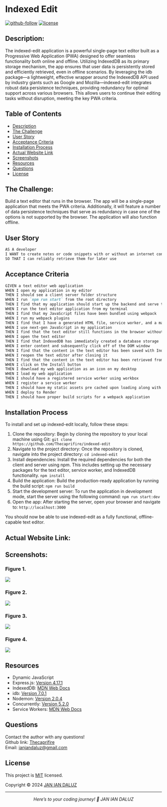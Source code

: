 # Indexed Edit

[![github-follow](https://img.shields.io/github/followers/Thecaprifire?label=Follow&logoColor=purple&style=social)](https://github.com/Thecaprifire)
[![license](https://img.shields.io/badge/License-MIT-brightgreen.svg)](https://choosealicense.com/licenses/mit/)
  
  
## Description:
The indexed-edit application is a powerful single-page text editor built as a Progressive Web Application (PWA) designed to offer seamless functionality both online and offline. Utilizing IndexedDB as its primary storage mechanism, the app ensures that user data is persistently stored and efficiently retrieved, even in offline scenarios. By leveraging the idb package—a lightweight, effective wrapper around the IndexedDB API used by industry giants such as Google and Mozilla—indexed-edit integrates robust data persistence techniques, providing redundancy for optimal support across various browsers. This allows users to continue their editing tasks without disruption, meeting the key PWA criteria.


 ## Table of Contents
  * [Description](#description)
  * [The Challenge](#the-challenge)
  * [User Story](#user-story)
  * [Acceptance Criteria](#acceptance-criteria)
  * [Installation Process](#installation-process)
  * [Actual Website Link](#actual-website-link)
  * [Screenshots](#screenshots)
  * [Resources](#resources)
  * [Questions](#questions)
  * [License](#license)


## The Challenge:
Build a text editor that runs in the browser. The app will be a single-page application that meets the PWA criteria. Additionally, it will feature a number of data persistence techniques that serve as redundancy in case one of the options is not supported by the browser. The application will also function offline.


## User Story
```md
AS A developer
I WANT to create notes or code snippets with or without an internet connection
SO THAT I can reliably retrieve them for later use
```


## Acceptance Criteria
```md
GIVEN a text editor web application
WHEN I open my application in my editor
THEN I should see a client server folder structure
WHEN I run `npm run start` from the root directory
THEN I find that my application should start up the backend and serve the client
WHEN I run the text editor application from my terminal
THEN I find that my JavaScript files have been bundled using webpack
WHEN I run my webpack plugins
THEN I find that I have a generated HTML file, service worker, and a manifest file
WHEN I use next-gen JavaScript in my application
THEN I find that the text editor still functions in the browser without errors
WHEN I open the text editor
THEN I find that IndexedDB has immediately created a database storage
WHEN I enter content and subsequently click off of the DOM window
THEN I find that the content in the text editor has been saved with IndexedDB
WHEN I reopen the text editor after closing it
THEN I find that the content in the text editor has been retrieved from our IndexedDB
WHEN I click on the Install button
THEN I download my web application as an icon on my desktop
WHEN I load my web application
THEN I should have a registered service worker using workbox
WHEN I register a service worker
THEN I should have my static assets pre cached upon loading along with subsequent pages and static assets
WHEN I deploy to Render
THEN I should have proper build scripts for a webpack application
```


## Installation Process
To install and set up indexed-edit locally, follow these steps:

1. Clone the repository:
Begin by cloning the repository to your local machine using Git: `git clone https://github.com/Thecaprifire/indexed-edit`
2. Navigate to the project directory:
Once the repository is cloned, navigate into the project directory: `cd indexed-edit`
3. Install dependencies:
Install the required dependencies for both the client and server using npm. This includes setting up the necessary packages for the text editor, service worker, and IndexedDB functionality. `npm install`
4. Build the application:
Build the production-ready application by running the build script: `npm run build`
5. Start the development server:
To run the application in development mode, start the server using the following command: `npm run start:dev`
6. Open the app:
After starting the server, open your browser and navigate to: `http://localhost:3000`

You should now be able to use indexed-edit as a fully functional, offline-capable text editor.


## Actual Website Link:
[]()


## Screenshots:
### Figure 1.
![](./public/images/screenshot1.png) 
### Figure 2.
![](./public/images/screenshot2.png) 
### Figure 3.
![](./public/images/screenshot3.png) 
### Figure 4.
![](./public/images/screenshot4.png) 


## Resources
- Dynamic JavaScript
- Express.js: [Version 4.17.1](https://www.npmjs.com/package/express)
- IndexedDB: [MDN Web Docs](https://developer.mozilla.org/en-US/docs/Web/API/IndexedDB_API)
- idb: [Version 7.0.1](https://www.npmjs.com/package/idb)
- Nodemon: [Version 2.0.4](https://www.npmjs.com/package/nodemon)
- Concurrently: [Version 5.2.0](https://www.npmjs.com/package/concurrently)
- Service Workers: [MDN Web Docs](https://developer.mozilla.org/en-US/docs/Web/API/Service_Worker_API)
  

## Questions
  Contact the author with any questions!<br>
  Github link: [Thecaprifire](https://github.com/Thecaprifire)<br>
  Email: ianjandaluz@gmail.com


## License
  This project is [MIT](https://choosealicense.com/licenses/mit/) licensed.<br />

  Copyright © 2024 [JAN IAN DALUZ](https://github.com/Thecaprifire)
  
  <hr>
  <p align='center'><i>
  Here’s to your coding journey! 🎉 JAN IAN DALUZ
  </i></p>